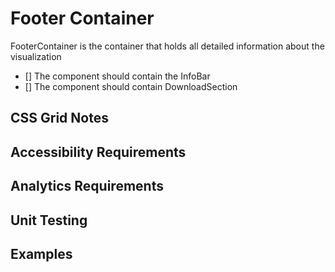 # Footer Container

FooterContainer is the container that holds all detailed information about the visualization

* [] The component should contain the InfoBar
* [] The component should contain DownloadSection

## CSS Grid Notes


## Accessibility Requirements


## Analytics Requirements


## Unit Testing


## Examples
